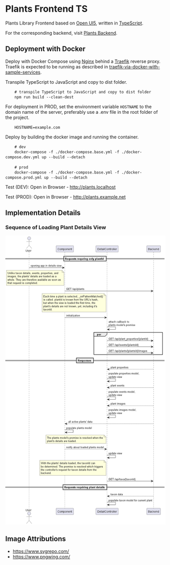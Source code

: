 # Plants Frontend TS
Plants Library Frontend based on [Open UI5](https://openui5.hana.ondemand.com/), written in [TypeScript](https://sap.github.io/ui5-typescript/).

For the corresponding backend, visit [Plants Backend](https://github.com/stopwhispering/plants-backend).

## Deployment with Docker

Deploy with Docker Compose using [Nginx](https://hub.docker.com/_/nginx) behind a [Traefik](https://hub.docker.com/_/traefik) reverse proxy.
Traefik is expected to be running as described in [traefik-via-docker-with-sample-services](https://github.com/stopwhispering/traefik-via-docker-with-sample-services).

Transpile TypeScript to JavaScript and copy to dist folder.
```
    # transpile TypeScript to JavaScript and copy to dist folder
    npm run build --clean-dest
```

For deployment in PROD, set the environment variable `HOSTNAME` to the domain name of the server, preferably use 
a .env file in the root folder of the project.
```dotenv
    HOSTNAME=example.com
```

Deploy by building the docker image and running the container.
```
    # dev
    docker-compose -f ./docker-compose.base.yml -f ./docker-compose.dev.yml up --build --detach
    
    # prod
    docker-compose -f ./docker-compose.base.yml -f ./docker-compose.prod.yml up --build --detach
```


Test (DEV): Open in Browser - http://plants.localhost

Test (PROD): Open in Browser - http://plants.example.net


## Implementation Details
 
### Sequence of Loading Plant Details View
![Loading Plant Details](./diagrams/plant_details_loading_sequence.png?raw=true "Loading Plant Details")


## Image Attributions
* https://www.svgrepo.com/
* https://www.pngwing.com/